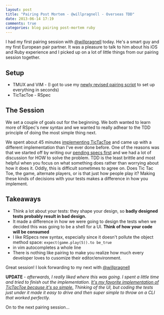 ```yaml
---
layout: post
title: "Pairing Post Mortem - @willpragnell - Overseas TDD"
date: 2013-06-14 17:19
comments: true
categories: blog pairing post-mortem ruby
---
```


I had my first pairing session with [@willpragnell](http://twitter.com/willpragnell) today.  He's a smart guy and my first European pair partner.  It was a pleasure to talk to him about his iOS and Ruby experience and I picked up on a lot of little things from our pairing session together.

## Setup

* TMUX and VIM - (I got to use my [newly revised pairing script](https://gist.github.com/marksim/5785406) to set up everything in seconds)
* TicTacToe - RSpec 

## The Session
We set a couple of goals out for the beginning.  We both wanted to learn more of RSpec's new syntax and we wanted to really adhear to the TDD principle of doing the most simple thing next.

We spent about 45 minutes [implementing TicTacToe](https://gist.github.com/marksim/5785703) and came up with a different implementation than I've ever done before. One of the reasons was that we started off by writing our [pending specs first](/blog/2013/06/06/pairing-post-mortem-at-mattr-pending-specs-and-assertions-first/) and we had a lot of discussion for HOW to solve the problem.  TDD is the least brittle and most helpful when you focus on what something does rather than worrying about how it does it.  Oddly, this is difficult sometimes to agree on.  Does Tic Tac Toe, the game, alternate players, or is that just how people play it?  Making these kinds of decisions with your tests makes a difference in how you implement.

## Takeaways

* Think a lot about your tests: they shape your design, so **badly designed tests probably result in bad design.**
* It made a difference in how we were going to design the tests when we decided this was going to be a shell for a UI.  **Think of how your code will be consumed**
* I like RSpecs new syntax, especially since it doesn't pollute the object method space: <code>expect(game.play(5)).to be_true</code>
* <code><c-x><c-l></code> in vim autocompletes a whole line 
* There is nothing like pairing to make you realize how much every developer loves to cusomize their editor/environment.

Great session!  I look forwarding to my next with [@willpragnell](http://twitter.com/willpragnell)

**UPDATE** - *afterwards, I really liked where this was going.  I spent a little time and tried to finish out the implementation.  [It's my favorite implementation of TicTacToe because it's so simple.](https://gist.github.com/marksim/5786740)  Thinking of the UI, but coding the tests just under it made it easy to drive and then super simple to throw on a CLI that worked perfectly.*

On to the next pairing session...

